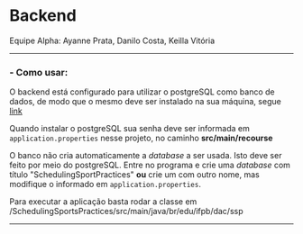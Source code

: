 # Backend

Equipe Alpha: Ayanne Prata, Danilo Costa, Keilla Vitória

---
### - Como usar:

O backend está configurado para utilizar o postgreSQL como banco de dados, de modo que o mesmo deve ser instalado na sua máquina, segue [link](http:www.postgresql.org/download/windows)

Quando instalar o postgreSQL sua senha deve ser informada em `application.properties` nesse projeto, no caminho **src/main/recourse**

O banco não cria automaticamente a _database_ a ser usada. Isto deve ser feito por meio do postgreSQL. Entre no programa e crie uma _database_ com título "SchedulingSportPractices" **ou** crie um com outro nome, mas modifique o informado em `application.properties`.

Para executar a aplicação basta rodar a classe em /SchedulingSportsPractices/src/main/java/br/edu/ifpb/dac/ssp

---